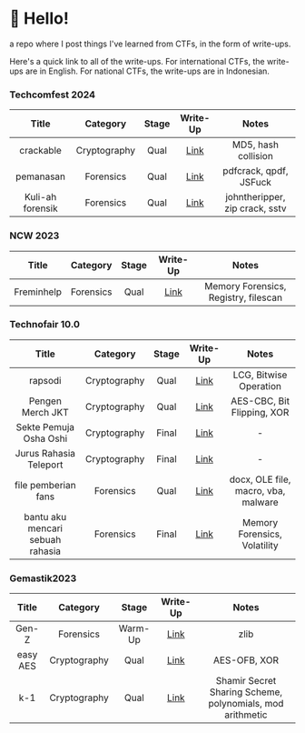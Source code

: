 # 👋 Hello!

a repo where I post things I've learned from CTFs, in the form of write-ups.

Here's a quick link to all of the write-ups. For international CTFs, the write-ups are in English. For national CTFs, the write-ups are in Indonesian.

### Techcomfest 2024

|       Title      |   Category   | Stage |                        Write-Up                       |              Notes             |
| :--------------: | :----------: | :---: | :---------------------------------------------------: | :----------------------------: |
|     crackable    | Cryptography |  Qual | [Link](competitions/2024/techcomfest-24/crackable.md) |       MD5, hash collision      |
|     pemanasan    |   Forensics  |  Qual | [Link](competitions/2024/techcomfest-24/pemanasan.md) |     pdfcrack, qpdf, JSFuck     |
| Kuli-ah forensik |   Forensics  |  Qual |   [Link](competitions/2024/techcomfest-24/kuliah.md)  | johntheripper, zip crack, sstv |

### NCW 2023

|    Title   |  Category | Stage |                    Write-Up                   |                 Notes                |
| :--------: | :-------: | :---: | :-------------------------------------------: | :----------------------------------: |
| Freminhelp | Forensics |  Qual | [Link](competitions/2023/ncw23/freminhelp.md) | Memory Forensics, Registry, filescan |

### Technofair 10.0

|               Title              |   Category   | Stage |                              Write-Up                             |                Notes                |
| :------------------------------: | :----------: | :---: | :---------------------------------------------------------------: | :---------------------------------: |
|              rapsodi             | Cryptography |  Qual |         [Link](competitions/2023/technofair-10/rapsodi.md)        |        LCG, Bitwise Operation       |
|         Pengen Merch JKT         | Cryptography |  Qual |    [Link](competitions/2023/technofair-10/pengen-merch-jkt.md)    |      AES-CBC, Bit Flipping, XOR     |
|      Sekte Pemuja Osha Oshi      | Cryptography | Final | [Link](competitions/2023/technofair-10/sekte-pemuja-osha-oshi.md) |                  -                  |
|      Jurus Rahasia Teleport      | Cryptography | Final |         [Link](technofair-10/cry/jurus-rahasia-teleport/)         |                  -                  |
|        file pemberian fans       |   Forensics  |  Qual |   [Link](competitions/2023/technofair-10/file-pemberian-fans.md)  | docx, OLE file, macro, vba, malware |
| bantu aku mencari sebuah rahasia |   Forensics  | Final |        [Link](competitions/2023/technofair-10/bantu-aku.md)       |     Memory Forensics, Volatility    |

### Gemastik2023

|   Title  |   Category   |  Stage  |                       Write-Up                      |                           Notes                           |
| :------: | :----------: | :-----: | :-------------------------------------------------: | :-------------------------------------------------------: |
|   Gen-Z  |   Forensics  | Warm-Up |   [Link](competitions/2023/gemastik-2023/gen-z.md)  |                            zlib                           |
| easy AES | Cryptography |   Qual  | [Link](competitions/2023/gemastik-2023/easy-aes.md) |                        AES-OFB, XOR                       |
|    k-1   | Cryptography |   Qual  |    [Link](competitions/2023/gemastik-2023/k-1.md)   | Shamir Secret Sharing Scheme, polynomials, mod arithmetic |
